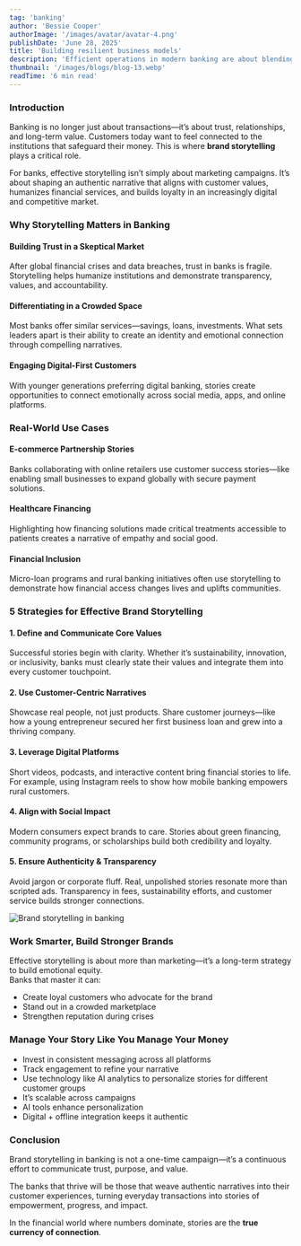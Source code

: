 ```yaml
---
tag: 'banking'
author: 'Bessie Cooper'
authorImage: '/images/avatar/avatar-4.png'
publishDate: 'June 28, 2025'
title: 'Building resilient business models'
description: 'Efficient operations in modern banking are about blending digital innovation with customer-centric strategies. By streamlining workflows, adopting automation, and enhancing service delivery, banks can maximize efficiency while delivering exceptional customer value.'
thumbnail: '/images/blogs/blog-13.webp'
readTime: '6 min read'
---
```


### Introduction

Banking is no longer just about transactions—it’s about trust, relationships, and long-term value. Customers today want to feel connected to the institutions that safeguard their money. This is where **brand storytelling** plays a critical role.

For banks, effective storytelling isn’t simply about marketing campaigns. It’s about shaping an authentic narrative that aligns with customer values, humanizes financial services, and builds loyalty in an increasingly digital and competitive market.

### Why Storytelling Matters in Banking

#### Building Trust in a Skeptical Market

After global financial crises and data breaches, trust in banks is fragile. Storytelling helps humanize institutions and demonstrate transparency, values, and accountability.

#### Differentiating in a Crowded Space

Most banks offer similar services—savings, loans, investments. What sets leaders apart is their ability to create an identity and emotional connection through compelling narratives.

#### Engaging Digital-First Customers

With younger generations preferring digital banking, stories create opportunities to connect emotionally across social media, apps, and online platforms.

### Real-World Use Cases

#### E-commerce Partnership Stories

Banks collaborating with online retailers use customer success stories—like enabling small businesses to expand globally with secure payment solutions.

#### Healthcare Financing

Highlighting how financing solutions made critical treatments accessible to patients creates a narrative of empathy and social good.

#### Financial Inclusion

Micro-loan programs and rural banking initiatives often use storytelling to demonstrate how financial access changes lives and uplifts communities.

### 5 Strategies for Effective Brand Storytelling

#### 1. Define and Communicate Core Values

Successful stories begin with clarity. Whether it’s sustainability, innovation, or inclusivity, banks must clearly state their values and integrate them into every customer touchpoint.

#### 2. Use Customer-Centric Narratives

Showcase real people, not just products. Share customer journeys—like how a young entrepreneur secured her first business loan and grew into a thriving company.

#### 3. Leverage Digital Platforms

Short videos, podcasts, and interactive content bring financial stories to life. For example, using Instagram reels to show how mobile banking empowers rural customers.

#### 4. Align with Social Impact

Modern consumers expect brands to care. Stories about green financing, community programs, or scholarships build both credibility and loyalty.

#### 5. Ensure Authenticity & Transparency

Avoid jargon or corporate fluff. Real, unpolished stories resonate more than scripted ads. Transparency in fees, sustainability efforts, and customer service builds stronger connections.

![Brand storytelling in banking](/images/blogs/blog-37.png)

### Work Smarter, Build Stronger Brands

Effective storytelling is about more than marketing—it’s a long-term strategy to build emotional equity.  
Banks that master it can:

- Create loyal customers who advocate for the brand
- Stand out in a crowded marketplace
- Strengthen reputation during crises

### Manage Your Story Like You Manage Your Money

- Invest in consistent messaging across all platforms
- Track engagement to refine your narrative
- Use technology like AI analytics to personalize stories for different customer groups
- It’s scalable across campaigns
- AI tools enhance personalization
- Digital + offline integration keeps it authentic

### Conclusion

Brand storytelling in banking is not a one-time campaign—it’s a continuous effort to communicate trust, purpose, and value.

The banks that thrive will be those that weave authentic narratives into their customer experiences, turning everyday transactions into stories of empowerment, progress, and impact.

In the financial world where numbers dominate, stories are the **true currency of connection**.
